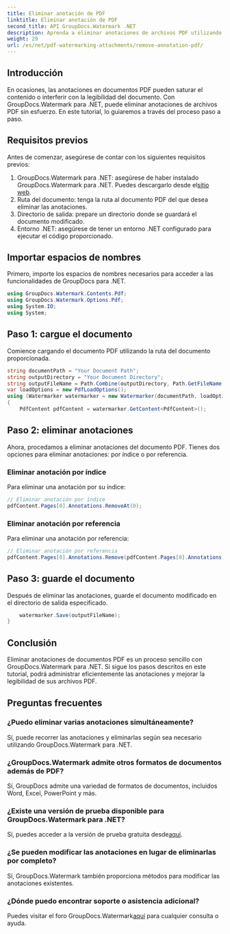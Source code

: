 ```yaml
---
title: Eliminar anotación de PDF
linktitle: Eliminar anotación de PDF
second_title: API GroupDocs.Watermark .NET
description: Aprenda a eliminar anotaciones de archivos PDF utilizando GroupDocs.Watermark para .NET. Mejore la legibilidad de los documentos sin esfuerzo.
weight: 29
url: /es/net/pdf-watermarking-attachments/remove-annotation-pdf/
---
```

## Introducción
En ocasiones, las anotaciones en documentos PDF pueden saturar el contenido o interferir con la legibilidad del documento. Con GroupDocs.Watermark para .NET, puede eliminar anotaciones de archivos PDF sin esfuerzo. En este tutorial, lo guiaremos a través del proceso paso a paso.
## Requisitos previos
Antes de comenzar, asegúrese de contar con los siguientes requisitos previos:
1.  GroupDocs.Watermark para .NET: asegúrese de haber instalado GroupDocs.Watermark para .NET. Puedes descargarlo desde el[sitio web](https://releases.groupdocs.com/Watermark/net/).
2. Ruta del documento: tenga la ruta al documento PDF del que desea eliminar las anotaciones.
3. Directorio de salida: prepare un directorio donde se guardará el documento modificado.
4. Entorno .NET: asegúrese de tener un entorno .NET configurado para ejecutar el código proporcionado.

## Importar espacios de nombres
Primero, importe los espacios de nombres necesarios para acceder a las funcionalidades de GroupDocs para .NET.
```csharp
using GroupDocs.Watermark.Contents.Pdf;
using GroupDocs.Watermark.Options.Pdf;
using System.IO;
using System;
```
## Paso 1: cargue el documento
Comience cargando el documento PDF utilizando la ruta del documento proporcionada.
```csharp
string documentPath = "Your Document Path";
string outputDirectory = "Your Document Directory";
string outputFileName = Path.Combine(outputDirectory, Path.GetFileName(documentPath));
var loadOptions = new PdfLoadOptions();
using (Watermarker watermarker = new Watermarker(documentPath, loadOptions))
{
    PdfContent pdfContent = watermarker.GetContent<PdfContent>();
```
## Paso 2: eliminar anotaciones
Ahora, procedamos a eliminar anotaciones del documento PDF. Tienes dos opciones para eliminar anotaciones: por índice o por referencia.
### Eliminar anotación por índice
Para eliminar una anotación por su índice:
```csharp
// Eliminar anotación por índice
pdfContent.Pages[0].Annotations.RemoveAt(0);
```
### Eliminar anotación por referencia
Para eliminar una anotación por referencia:
```csharp
// Eliminar anotación por referencia
pdfContent.Pages[0].Annotations.Remove(pdfContent.Pages[0].Annotations[0]);
```
## Paso 3: guarde el documento
Después de eliminar las anotaciones, guarde el documento modificado en el directorio de salida especificado.
```csharp
    watermarker.Save(outputFileName);
}
```

## Conclusión
Eliminar anotaciones de documentos PDF es un proceso sencillo con GroupDocs.Watermark para .NET. Si sigue los pasos descritos en este tutorial, podrá administrar eficientemente las anotaciones y mejorar la legibilidad de sus archivos PDF.
## Preguntas frecuentes
### ¿Puedo eliminar varias anotaciones simultáneamente?
Sí, puede recorrer las anotaciones y eliminarlas según sea necesario utilizando GroupDocs.Watermark para .NET.
### ¿GroupDocs.Watermark admite otros formatos de documentos además de PDF?
Sí, GroupDocs admite una variedad de formatos de documentos, incluidos Word, Excel, PowerPoint y más.
### ¿Existe una versión de prueba disponible para GroupDocs.Watermark para .NET?
 Sí, puedes acceder a la versión de prueba gratuita desde[aquí](https://releases.groupdocs.com/).
### ¿Se pueden modificar las anotaciones en lugar de eliminarlas por completo?
Sí, GroupDocs.Watermark también proporciona métodos para modificar las anotaciones existentes.
### ¿Dónde puedo encontrar soporte o asistencia adicional?
 Puedes visitar el foro GroupDocs.Watermark[aquí](https://forum.groupdocs.com/c/watermark/19) para cualquier consulta o ayuda.